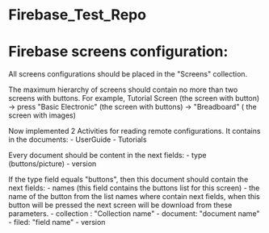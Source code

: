 # Firebase_Test_Repo

# Firebase screens configuration:
   All screens configurations should be placed in the "Screens" collection.
   
   The maximum hierarchy of screens should contain no more than two screens with buttons. 
   For example, Tutorial Screen (the screen with button) -> press "Basic Electronic" (the screen with buttons) -> "Breadboard" ( the screen with images)
   
   Now implemented 2 Activities for reading remote configurations. It contains in the documents:
    - UserGuide
    - Tutorials

  Every document should be content in the next fields:
	- type (buttons/picture) 
    - version

  If the type field equals "buttons", then this document should contain the next fields:
    - names (this field contains the buttons list for this screen)
   	- the name of the button from the list names where contain next fields, when this
	button will be pressed the next screen will be download from these parameters.
		- collection : "Collection name" 
		- document: "document name"
		- filed: "field name"
		- version